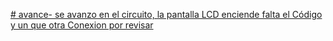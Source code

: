 [# avance-
se avanzo en el circuito, la pantalla LCD enciende falta el Código y un que otra Conexion por revisar](https://www.tinkercad.com/things/4qFDtPuMYLy-copy-of-arduino-simulator-and/editel)
